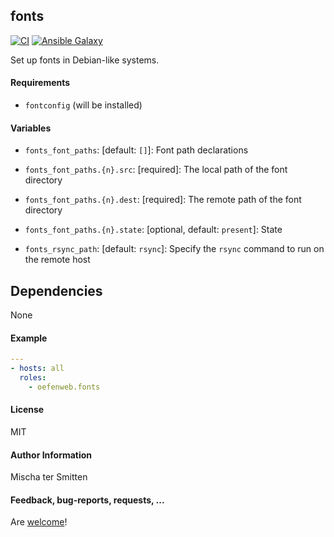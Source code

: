 ## fonts

[![CI](https://github.com/Oefenweb/ansible-fonts/workflows/CI/badge.svg)](https://github.com/Oefenweb/ansible-fonts/actions?query=workflow%3ACI)
[![Ansible Galaxy](http://img.shields.io/badge/ansible--galaxy-fonts-blue.svg)](https://galaxy.ansible.com/Oefenweb/fonts)

Set up fonts in Debian-like systems.

#### Requirements

* `fontconfig` (will be installed)

#### Variables

* `fonts_font_paths`: [default: `[]`]: Font path declarations
* `fonts_font_paths.{n}.src`: [required]: The local path of the font directory
* `fonts_font_paths.{n}.dest`: [required]: The remote path of the font directory
* `fonts_font_paths.{n}.state`: [optional, default: `present`]: State

* `fonts_rsync_path`: [default: `rsync`]: Specify the `rsync` command to run on the remote host

## Dependencies

None

#### Example

```yaml
---
- hosts: all
  roles:
    - oefenweb.fonts
```

#### License

MIT

#### Author Information

Mischa ter Smitten

#### Feedback, bug-reports, requests, ...

Are [welcome](https://github.com/Oefenweb/ansible-fonts/issues)!

